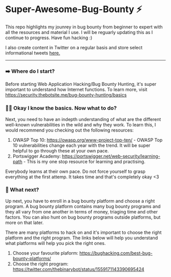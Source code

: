 # Super-Awesome-Bug-Bounty ⚡

This repo highlights my jounrey in bug bounty from beginner to expert with all the resources and material I use. I will be reguarly updating this as I continue to progress. Have fun hacking :)

I also create content in Twitter on a regular basis and store select informational tweets [here.](security.thebotsite.com)

----------------------------

### ➡️ Where do I start?

Before starting Web Application Hacking/Bug Bounty Hunting, it's super important to understand how Internet functions. To learn more, visit https://security.thebotsite.me/bug-bounty-hunting/basics 

### 👩‍💻 Okay I know the basics. Now what to do?

Next, you need to have an indepth understanding of what are the different well-known vulnerabilities in the wild and why they work. To learn this, I would recommend you checking out the following resources:

1. OWASP Top 10: https://owasp.org/www-project-top-ten/ - OWASP Top 10 vulnerabilities change each year with the trend. It will be super helpful to go through these at your own pace.
2. Portswigger Academy: https://portswigger.net/web-security/learning-path - This is my one stop resource for learning and practising. 

Everybody learns at their own pace. Do not force yourself to grasp everything at the first attemp. It takes time and that's completely okay <3

### 🧿 What next?

Up next, you have to enroll in a bug bounty platform and choose a right program. A bug bounty platform contains many bug bounty programs and they all vary from one another in terms of money, triaging time and other factors. You can also hunt on bug bounty programs outside platforms, but more on that later. 

There are many platforms to hack on and it's important to choose the right platform and the right program. The links below will help you understand what platforms will help you pick the right ones.

1. Choose your favourite plaform: https://bughacking.com/best-bug-bounty-platforms/
2. Choose the right program: https://twitter.com/thebinarybot/status/1559171143390695424
